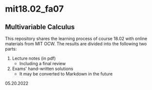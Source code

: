 # mit18.02_fa07

## Multivariable Calculus

This repository shares the learning process of course 18.02 with online materials from MIT OCW. The results are divided into the following two parts:

1. Lecture notes (in pdf)
   - Including a final review
2. Exams' hand-written solutions
   - It may be converted to Markdown in the future

05.20.2022

